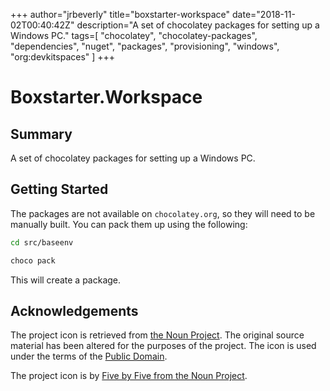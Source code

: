 +++
author="jrbeverly"
title="boxstarter-workspace"
date="2018-11-02T00:40:42Z"
description="A set of chocolatey packages for setting up a Windows PC."
tags=[
  "chocolatey",
  "chocolatey-packages",
  "dependencies",
  "nuget",
  "packages",
  "provisioning",
  "windows",
  "org:devkitspaces"
]
+++

# Boxstarter.Workspace

## Summary

A set of chocolatey packages for setting up a Windows PC.

## Getting Started

The packages are not available on `chocolatey.org`, so they will need to be manually built. You can pack them up using the following:

```bash
cd src/baseenv

choco pack
```

This will create a package.

## Acknowledgements

The project icon is retrieved from [the Noun Project](docs/icon/icon.json). The original source material has been altered for the purposes of the project. The icon is used under the terms of the [Public Domain](https://creativecommons.org/publicdomain/zero/1.0/).

The project icon is by [Five by Five from the Noun Project](https://thenounproject.com/term/startup/38246/).
